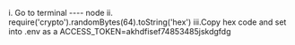 <!-- JWT: -->
i.  Go to terminal ---- node
ii. require('crypto').randomBytes(64).toString('hex')
iii.Copy hex code and set into .env as a ACCESS_TOKEN=akhdfisef74853485jskdgfdg



